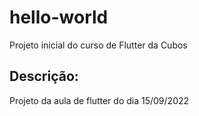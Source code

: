 # hello-world

Projeto inicial do curso de Flutter da Cubos

## Descrição:

Projeto da aula de flutter do dia 15/09/2022
